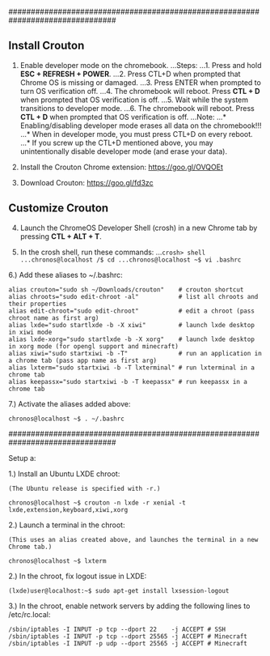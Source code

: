 
################################################################################

## Install Crouton

1. Enable developer mode on the chromebook.
...Steps:
...1. Press and hold **ESC + REFRESH + POWER**.
...2. Press CTL+D when prompted that Chrome OS is missing or damaged.
...3. Press ENTER when prompted to turn OS verification off.
...4. The chromebook will reboot. Press **CTL + D** when prompted that OS verification is off.
...5. Wait while the system transitions to developer mode.
...6. The chromebook will reboot. Press **CTL + D** when prompted that OS verification is off.
...Note:
...* Enabling/disabling developer mode erases all data on the chromebook!!!
...* When in developer mode, you must press CTL+D on every reboot.
...* If you screw up the CTL+D mentioned above, you may unintentionally disable developer mode (and erase your data).

2. Install the Crouton Chrome extension: https://goo.gl/OVQOEt

3. Download Crouton: https://goo.gl/fd3zc

## Customize Crouton

4. Launch the ChromeOS Developer Shell (crosh) in a new Chrome tab by pressing **CTL + ALT + T**.
  
5. In the crosh shell, run these commands:
...```crosh> shell
...chronos@localhost /$ cd
...chronos@localhost ~$ vi .bashrc```

  6.) Add these aliases to ~/.bashrc:

    alias crouton="sudo sh ~/Downloads/crouton"    # crouton shortcut
    alias chroots="sudo edit-chroot -al"           # list all chroots and their properties
    alias edit-chroot="sudo edit-chroot"           # edit a chroot (pass chroot name as first arg) 
    alias lxde="sudo startlxde -b -X xiwi"         # launch lxde desktop in xiwi mode
    alias lxde-xorg="sudo startlxde -b -X xorg"    # launch lxde desktop in xorg mode (for opengl support and minecraft)
    alias xiwi="sudo startxiwi -b -T"              # run an application in a chrome tab (pass app name as first arg)
    alias lxterm="sudo startxiwi -b -T lxterminal" # run lxterminal in a chrome tab
    alias keepassx="sudo startxiwi -b -T keepassx" # run keepassx in a chrome tab

  7.) Activate the aliases added above:

    chronos@localhost ~$ . ~/.bashrc

################################################################################

Setup a:

  1.) Install an Ubuntu LXDE chroot:

    (The Ubuntu release is specified with -r.)

    chronos@localhost ~$ crouton -n lxde -r xenial -t lxde,extension,keyboard,xiwi,xorg

  2.) Launch a terminal in the chroot:

    (This uses an alias created above, and launches the terminal in a new Chrome tab.)

    chronos@localhost ~$ lxterm

  2.) In the chroot, fix logout issue in LXDE:

    (lxde)user@localhost:~$ sudo apt-get install lxsession-logout

  3.) In the chroot, enable network servers by adding the following lines to /etc/rc.local:

    /sbin/iptables -I INPUT -p tcp --dport 22    -j ACCEPT # SSH
    /sbin/iptables -I INPUT -p tcp --dport 25565 -j ACCEPT # Minecraft
    /sbin/iptables -I INPUT -p udp --dport 25565 -j ACCEPT # Minecraft
